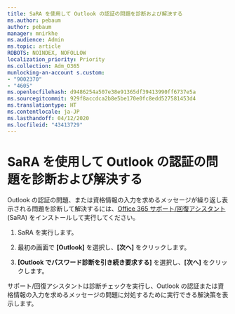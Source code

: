 ```yaml
---
title: SaRA を使用して Outlook の認証の問題を診断および解決する
ms.author: pebaum
author: pebaum
manager: mnirkhe
ms.audience: Admin
ms.topic: article
ROBOTS: NOINDEX, NOFOLLOW
localization_priority: Priority
ms.collection: Adm_O365
munlocking-an-account s.custom:
- "9002370"
- "4605"
ms.openlocfilehash: d9486254a507e38e91365df39413990ff6737e5a
ms.sourcegitcommit: 929f8accdca2b8e5be170e0fc8edd527581453d4
ms.translationtype: HT
ms.contentlocale: ja-JP
ms.lasthandoff: 04/12/2020
ms.locfileid: "43413729"
---
```

# <a name="use-sara-to-diagnose-and-resolve-outlook-authentication-issues"></a>SaRA を使用して Outlook の認証の問題を診断および解決する

Outlook の認証の問題、または資格情報の入力を求めるメッセージが繰り返し表示される問題を診断して解決するには、[Office 365 サポート/回復アシスタント](https://diagnostics.office.com/#/) (SaRA) をインストールして実行してください。

1. SaRA を実行します。

2. 最初の画面で **[Outlook]** を選択し、**[次へ]** をクリックします。

3. **[Outlook でパスワード診断を引き続き要求する]** を選択し、**[次へ]** をクリックします。

サポート/回復アシスタントは診断チェックを実行し、Outlook の認証または資格情報の入力を求めるメッセージの問題に対処するために実行できる解決策を表示します。
